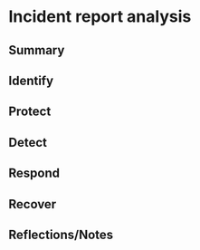 # Incident report analysis

## Summary

## Identify

## Protect

## Detect

## Respond

## Recover

## Reflections/Notes

